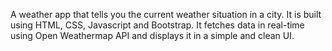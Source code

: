 A weather app that tells you the current weather situation in a city.
It is built using HTML, CSS, Javascript and Bootstrap.
It fetches data in real-time using Open Weathermap API and displays it in a simple and clean UI.
